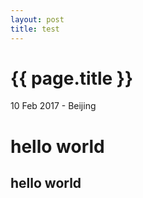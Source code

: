 ```yaml
---
layout: post
title: test
---
```


{{ page.title }}
================

<p class="meta">10 Feb 2017 - Beijing</p>

# hello world
## hello world
